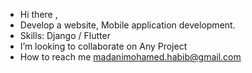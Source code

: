 - Hi there ,
- Develop a website, Mobile application development.
- Skills: Django / Flutter
- I’m looking to collaborate on Any Project
- How to reach me madanimohamed.habib@gmail.com

